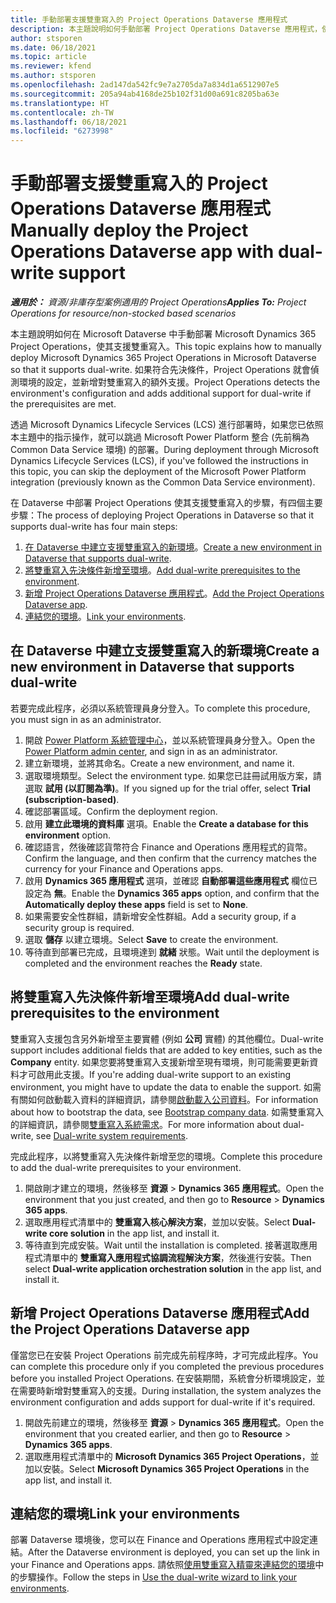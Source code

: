```yaml
---
title: 手動部署支援雙重寫入的 Project Operations Dataverse 應用程式
description: 本主題說明如何手動部署 Project Operations Dataverse 應用程式，使其支援雙重寫入。
author: stsporen
ms.date: 06/18/2021
ms.topic: article
ms.reviewer: kfend
ms.author: stsporen
ms.openlocfilehash: 2ad147da542fc9e7a2705da7a834d1a6512907e5
ms.sourcegitcommit: 205a94ab4168de25b102f31d00a691c8205ba63e
ms.translationtype: HT
ms.contentlocale: zh-TW
ms.lasthandoff: 06/18/2021
ms.locfileid: "6273998"
---
```

# <a name="manually-deploy-the-project-operations-dataverse-app-with-dual-write-support"></a><span data-ttu-id="96590-103">手動部署支援雙重寫入的 Project Operations Dataverse 應用程式</span><span class="sxs-lookup"><span data-stu-id="96590-103">Manually deploy the Project Operations Dataverse app with dual-write support</span></span>

<span data-ttu-id="96590-104">_**適用於：** 資源/非庫存型案例適用的 Project Operations_</span><span class="sxs-lookup"><span data-stu-id="96590-104">_**Applies To:** Project Operations for resource/non-stocked based scenarios_</span></span>

<span data-ttu-id="96590-105">本主題說明如何在 Microsoft Dataverse 中手動部署 Microsoft Dynamics 365 Project Operations，使其支援雙重寫入。</span><span class="sxs-lookup"><span data-stu-id="96590-105">This topic explains how to manually deploy Microsoft Dynamics 365 Project Operations in Microsoft Dataverse so that it supports dual-write.</span></span> <span data-ttu-id="96590-106">如果符合先決條件，Project Operations 就會偵測環境的設定，並新增對雙重寫入的額外支援。</span><span class="sxs-lookup"><span data-stu-id="96590-106">Project Operations detects the environment's configuration and adds additional support for dual-write if the prerequisites are met.</span></span>

<span data-ttu-id="96590-107">透過 Microsoft Dynamics Lifecycle Services (LCS) 進行部署時，如果您已依照本主題中的指示操作，就可以跳過 Microsoft Power Platform 整合 (先前稱為 Common Data Service 環境) 的部署。</span><span class="sxs-lookup"><span data-stu-id="96590-107">During deployment through Microsoft Dynamics Lifecycle Services (LCS), if you've followed the instructions in this topic, you can skip the deployment of the Microsoft Power Platform integration (previously known as the Common Data Service environment).</span></span>

<span data-ttu-id="96590-108">在 Dataverse 中部署 Project Operations 使其支援雙重寫入的步驟，有四個主要步驟：</span><span class="sxs-lookup"><span data-stu-id="96590-108">The process of deploying Project Operations in Dataverse so that it supports dual-write has four main steps:</span></span>

1. <span data-ttu-id="96590-109">[在 Dataverse 中建立支援雙重寫入的新環境](#create)。</span><span class="sxs-lookup"><span data-stu-id="96590-109">[Create a new environment in Dataverse that supports dual-write](#create).</span></span>
2. <span data-ttu-id="96590-110">[將雙重寫入先決條件新增至環境](#prerequisites)。</span><span class="sxs-lookup"><span data-stu-id="96590-110">[Add dual-write prerequisites to the environment](#prerequisites).</span></span>
3. <span data-ttu-id="96590-111">[新增 Project Operations Dataverse 應用程式](#dataverse)。</span><span class="sxs-lookup"><span data-stu-id="96590-111">[Add the Project Operations Dataverse app](#dataverse).</span></span>
4. <span data-ttu-id="96590-112">[連結您的環境](#link)。</span><span class="sxs-lookup"><span data-stu-id="96590-112">[Link your environments](#link).</span></span>

## <a name="create-a-new-environment-in-dataverse-that-supports-dual-write"></a><a name="create"></a><span data-ttu-id="96590-113">在 Dataverse 中建立支援雙重寫入的新環境</span><span class="sxs-lookup"><span data-stu-id="96590-113">Create a new environment in Dataverse that supports dual-write</span></span>

<span data-ttu-id="96590-114">若要完成此程序，必須以系統管理員身分登入。</span><span class="sxs-lookup"><span data-stu-id="96590-114">To complete this procedure, you must sign in as an administrator.</span></span>

1. <span data-ttu-id="96590-115">開啟 [Power Platform 系統管理中心](https://admin.powerplatform.com)，並以系統管理員身分登入。</span><span class="sxs-lookup"><span data-stu-id="96590-115">Open the [Power Platform admin center](https://admin.powerplatform.com), and sign in as an administrator.</span></span>
2. <span data-ttu-id="96590-116">建立新環境，並將其命名。</span><span class="sxs-lookup"><span data-stu-id="96590-116">Create a new environment, and name it.</span></span>
3. <span data-ttu-id="96590-117">選取環境類型。</span><span class="sxs-lookup"><span data-stu-id="96590-117">Select the environment type.</span></span> <span data-ttu-id="96590-118">如果您已註冊試用版方案，請選取 **試用 (以訂閱為準)**。</span><span class="sxs-lookup"><span data-stu-id="96590-118">If you signed up for the trial offer, select **Trial (subscription-based)**.</span></span>
4. <span data-ttu-id="96590-119">確認部署區域。</span><span class="sxs-lookup"><span data-stu-id="96590-119">Confirm the deployment region.</span></span>
5. <span data-ttu-id="96590-120">啟用 **建立此環境的資料庫** 選項。</span><span class="sxs-lookup"><span data-stu-id="96590-120">Enable the **Create a database for this environment** option.</span></span> 
6. <span data-ttu-id="96590-121">確認語言，然後確認貨幣符合 Finance and Operations 應用程式的貨幣。</span><span class="sxs-lookup"><span data-stu-id="96590-121">Confirm the language, and then confirm that the currency matches the currency for your Finance and Operations apps.</span></span>
7. <span data-ttu-id="96590-122">啟用 **Dynamics 365 應用程式** 選項，並確認 **自動部署這些應用程式** 欄位已設定為 **無**。</span><span class="sxs-lookup"><span data-stu-id="96590-122">Enable the **Dynamics 365 apps** option, and confirm that the **Automatically deploy these apps** field is set to **None**.</span></span>
8. <span data-ttu-id="96590-123">如果需要安全性群組，請新增安全性群組。</span><span class="sxs-lookup"><span data-stu-id="96590-123">Add a security group, if a security group is required.</span></span>
9. <span data-ttu-id="96590-124">選取 **儲存** 以建立環境。</span><span class="sxs-lookup"><span data-stu-id="96590-124">Select **Save** to create the environment.</span></span>
10. <span data-ttu-id="96590-125">等待直到部署已完成，且環境達到 **就緒** 狀態。</span><span class="sxs-lookup"><span data-stu-id="96590-125">Wait until the deployment is completed and the environment reaches the **Ready** state.</span></span>

## <a name="add-dual-write-prerequisites-to-the-environment"></a><a name="prerequisites"></a><span data-ttu-id="96590-126">將雙重寫入先決條件新增至環境</span><span class="sxs-lookup"><span data-stu-id="96590-126">Add dual-write prerequisites to the environment</span></span>

<span data-ttu-id="96590-127">雙重寫入支援包含另外新增至主要實體 (例如 **公司** 實體) 的其他欄位。</span><span class="sxs-lookup"><span data-stu-id="96590-127">Dual-write support includes additional fields that are added to key entities, such as the **Company** entity.</span></span> <span data-ttu-id="96590-128">如果您要將雙重寫入支援新增至現有環境，則可能需要更新資料才可啟用此支援。</span><span class="sxs-lookup"><span data-stu-id="96590-128">If you're adding dual-write support to an existing environment, you might have to update the data to enable the support.</span></span> <span data-ttu-id="96590-129">如需有關如何啟動載入資料的詳細資訊，請參閱[啟動載入公司資料](/dynamics365/fin-ops-core/dev-itpro/data-entities/dual-write/bootstrap-company-data)。</span><span class="sxs-lookup"><span data-stu-id="96590-129">For information about how to bootstrap the data, see [Bootstrap company data](/dynamics365/fin-ops-core/dev-itpro/data-entities/dual-write/bootstrap-company-data).</span></span> <span data-ttu-id="96590-130">如需雙重寫入的詳細資訊，請參閱[雙重寫入系統需求](/dynamics365/fin-ops-core/dev-itpro/data-entities/dual-write/dual-write-system-req)。</span><span class="sxs-lookup"><span data-stu-id="96590-130">For more information about dual-write, see [Dual-write system requirements](/dynamics365/fin-ops-core/dev-itpro/data-entities/dual-write/dual-write-system-req).</span></span>

<span data-ttu-id="96590-131">完成此程序，以將雙重寫入先決條件新增至您的環境。</span><span class="sxs-lookup"><span data-stu-id="96590-131">Complete this procedure to add the dual-write prerequisites to your environment.</span></span>

1. <span data-ttu-id="96590-132">開啟剛才建立的環境，然後移至 **資源** \> **Dynamics 365 應用程式**。</span><span class="sxs-lookup"><span data-stu-id="96590-132">Open the environment that you just created, and then go to **Resource** \> **Dynamics 365 apps**.</span></span>
2. <span data-ttu-id="96590-133">選取應用程式清單中的 **雙重寫入核心解決方案**，並加以安裝。</span><span class="sxs-lookup"><span data-stu-id="96590-133">Select **Dual-write core solution** in the app list, and install it.</span></span>
3. <span data-ttu-id="96590-134">等待直到完成安裝。</span><span class="sxs-lookup"><span data-stu-id="96590-134">Wait until the installation is completed.</span></span> <span data-ttu-id="96590-135">接著選取應用程式清單中的 **雙重寫入應用程式協調流程解決方案**，然後進行安裝。</span><span class="sxs-lookup"><span data-stu-id="96590-135">Then select **Dual-write application orchestration solution** in the app list, and install it.</span></span>

## <a name="add-the-project-operations-dataverse-app"></a><a name="dataverse"></a><span data-ttu-id="96590-136">新增 Project Operations Dataverse 應用程式</span><span class="sxs-lookup"><span data-stu-id="96590-136">Add the Project Operations Dataverse app</span></span>

<span data-ttu-id="96590-137">僅當您已在安裝 Project Operations 前完成先前程序時，才可完成此程序。</span><span class="sxs-lookup"><span data-stu-id="96590-137">You can complete this procedure only if you completed the previous procedures before you installed Project Operations.</span></span> <span data-ttu-id="96590-138">在安裝期間，系統會分析環境設定，並在需要時新增對雙重寫入的支援。</span><span class="sxs-lookup"><span data-stu-id="96590-138">During installation, the system analyzes the environment configuration and adds support for dual-write if it's required.</span></span>

1. <span data-ttu-id="96590-139">開啟先前建立的環境，然後移至 **資源** \> **Dynamics 365 應用程式**。</span><span class="sxs-lookup"><span data-stu-id="96590-139">Open the environment that you created earlier, and then go to **Resource** \> **Dynamics 365 apps**.</span></span>
2. <span data-ttu-id="96590-140">選取應用程式清單中的 **Microsoft Dynamics 365 Project Operations**，並加以安裝。</span><span class="sxs-lookup"><span data-stu-id="96590-140">Select **Microsoft Dynamics 365 Project Operations** in the app list, and install it.</span></span>

## <a name="link-your-environments"></a><a name="link"></a><span data-ttu-id="96590-141">連結您的環境</span><span class="sxs-lookup"><span data-stu-id="96590-141">Link your environments</span></span>

<span data-ttu-id="96590-142">部署 Dataverse 環境後，您可以在 Finance and Operations 應用程式中設定連結。</span><span class="sxs-lookup"><span data-stu-id="96590-142">After the Dataverse environment is deployed, you can set up the link in your Finance and Operations apps.</span></span> <span data-ttu-id="96590-143">請依照[使用雙重寫入精靈來連結您的環境](/dynamics365/fin-ops-core/dev-itpro/data-entities/dual-write/link-your-environment)中的步驟操作。</span><span class="sxs-lookup"><span data-stu-id="96590-143">Follow the steps in [Use the dual-write wizard to link your environments](/dynamics365/fin-ops-core/dev-itpro/data-entities/dual-write/link-your-environment).</span></span>
